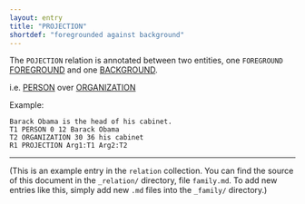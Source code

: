 ```yaml
---
layout: entry
title: "PROJECTION"
shortdef: "foregrounded against background"
---
```


The `POJECTION` relation is annotated between two entities, 
one `FOREGROUND` [FOREGROUND]() and one [BACKGROUND]().

i.e. [PERSON]()  over [ORGANIZATION]()

<!-- details -->

Example:

~~~ ann
Barack Obama is the head of his cabinet.
T1 PERSON 0 12 Barack Obama
T2 ORGANIZATION 30 36 his cabinet
R1 PROJECTION Arg1:T1 Arg2:T2
~~~

------------------------------------------------------------------------------

(This is an example entry in the `relation` collection. You can find
the source of this document in the `_relation/` directory, file
`family.md`. To add new entries like this, simply add new `.md` files
into the `_family/` directory.)
